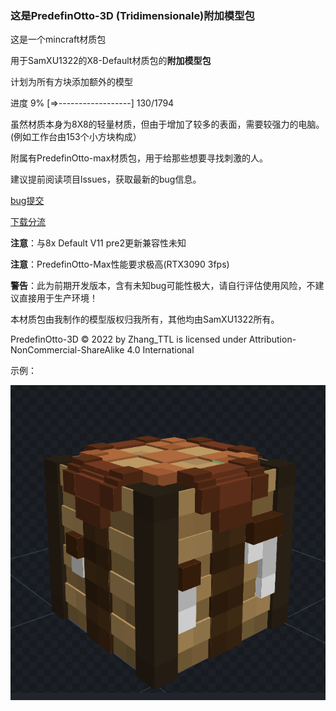 ### 这是PredefinOtto-3D (Tridimensionale)附加模型包
这是一个mincraft材质包

用于SamXU1322的X8-Default材质包的**附加模型包**  

计划为所有方块添加额外的模型

进度  9%  [=>------------------] 130/1794

虽然材质本身为8X8的轻量材质，但由于增加了较多的表面，需要较强力的电脑。
(例如工作台由153个小方块构成）

附属有PredefinOtto-max材质包，用于给那些想要寻找刺激的人。

建议提前阅读项目lssues，获取最新的bug信息。

[bug提交](https://github.com/Zhang-TTL/PredefinOtto-3D/issues/new)

[下载分流](http://zhang-ttl.ysepan.com/) 
 
**注意**：与8x Default V11 pre2更新兼容性未知

**注意**：PredefinOtto-Max性能要求极高(RTX3090 3fps)

**警告**：此为前期开发版本，含有未知bug可能性极大，请自行评估使用风险，不建议直接用于生产环境！

本材质包由我制作的模型版权归我所有，其他均由SamXU1322所有。

PredefinOtto-3D © 2022 by Zhang_TTL is licensed under Attribution-NonCommercial-ShareAlike 4.0 International 

示例：

![photo 示例](https://github.com/Zhang-TTL/PredefinOtto-3D/blob/master/photo/屏幕截图(60).png)

